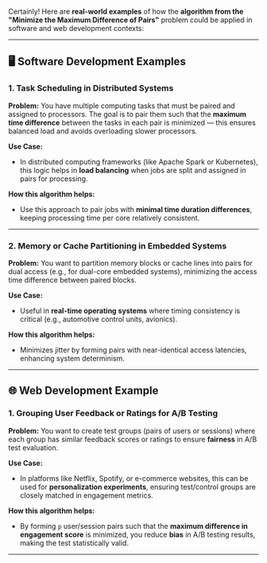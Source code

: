 Certainly! Here are **real-world examples** of how the **algorithm from the "Minimize the Maximum Difference of Pairs"** problem could be applied in software and web development contexts:

---

## 🖥️ Software Development Examples

### **1. Task Scheduling in Distributed Systems**

**Problem:** You have multiple computing tasks that must be paired and assigned to processors. The goal is to pair them such that the **maximum time difference** between the tasks in each pair is minimized — this ensures balanced load and avoids overloading slower processors.

**Use Case:**

* In distributed computing frameworks (like Apache Spark or Kubernetes), this logic helps in **load balancing** when jobs are split and assigned in pairs for processing.

**How this algorithm helps:**

* Use this approach to pair jobs with **minimal time duration differences**, keeping processing time per core relatively consistent.

---

### **2. Memory or Cache Partitioning in Embedded Systems**

**Problem:** You want to partition memory blocks or cache lines into pairs for dual access (e.g., for dual-core embedded systems), minimizing the access time difference between paired blocks.

**Use Case:**

* Useful in **real-time operating systems** where timing consistency is critical (e.g., automotive control units, avionics).

**How this algorithm helps:**

* Minimizes jitter by forming pairs with near-identical access latencies, enhancing system determinism.

---

## 🌐 Web Development Example

### **1. Grouping User Feedback or Ratings for A/B Testing**

**Problem:** You want to create test groups (pairs of users or sessions) where each group has similar feedback scores or ratings to ensure **fairness** in A/B test evaluation.

**Use Case:**

* In platforms like Netflix, Spotify, or e-commerce websites, this can be used for **personalization experiments**, ensuring test/control groups are closely matched in engagement metrics.

**How this algorithm helps:**

* By forming `p` user/session pairs such that the **maximum difference in engagement score** is minimized, you reduce **bias** in A/B testing results, making the test statistically valid.

---
